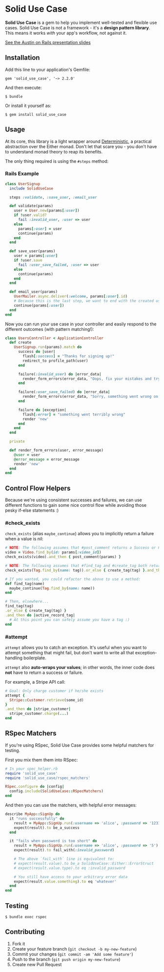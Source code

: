 # Solid Use Case

**Solid Use Case** is a gem to help you implement well-tested and flexible use cases. Solid Use Case is not a framework - it's a **design pattern library**. This means it works *with* your app's workflow, not against it.

[See the Austin on Rails presentation slides](http://library.makersquare.com/learn/fp-in-rails)

## Installation

Add this line to your application's Gemfile:

    gem 'solid_use_case', '~> 2.2.0'

And then execute:

    $ bundle

Or install it yourself as:

    $ gem install solid_use_case

## Usage

At its core, this library is a light wrapper around [Deterministic](https://github.com/pzol/deterministic), a practical abstraction over the Either monad. Don't let that scare you - you don't have to understand monad theory to reap its benefits.

The only thing required is using the `#steps` method:

### Rails Example

```ruby
class UserSignup
  include SolidUseCase

  steps :validate, :save_user, :email_user

  def validate(params)
    user = User.new(params[:user])
    if !user.valid?
      fail :invalid_user, :user => user
    else
      params[:user] = user
      continue(params)
    end
  end

  def save_user(params)
    user = params[:user]
    if !user.save
      fail :user_save_failed, :user => user
    else
      continue(params)
    end
  end

  def email_user(params)
    UserMailer.async.deliver(:welcome, params[:user].id)
    # Because this is the last step, we want to end with the created user
    continue(params[:user])
  end
end
```

Now you can run your use case in your controller and easily respond to the different outcomes (with pattern matching!):

```ruby
class UsersController < ApplicationController
  def create
    UserSignup.run(params).match do
      success do |user|
        flash[:success] = "Thanks for signing up!"
        redirect_to profile_path(user)
      end

      failure(:invalid_user) do |error_data|
        render_form_errors(error_data, "Oops, fix your mistakes and try again")
      end

      failure(:user_save_failed) do |error_data|
        render_form_errors(error_data, "Sorry, something went wrong on our side.")
      end

      failure do |exception|
        flash[:error] = "something went terribly wrong"
        render 'new'
      end
    end
  end

  private

  def render_form_errors(user, error_message)
    @user = user
    @error_message = error_message
    render 'new'
  end
end
```

## Control Flow Helpers

Because we're using consistent successes and failures, we can use different functions to gain some nice control flow while avoiding those pesky if-else statements :)

### #check_exists

`check_exists` (alias `maybe_continue`) allows you to implicitly return a failure when a value is nil:

```ruby
# NOTE: The following assumes that #post_comment returns a Success or Failure
video = Video.find_by(id: params[:video_id])
check_exists(video).and_then { post_comment(params) }

# NOTE: The following assumes that #find_tag and #create_tag both return a Success or Failure
check_exists(Tag.find_by(name: tag)).or_else { create_tag(tag) }.and_then { ... }

# If you wanted, you could refactor the above to use a method:
def find_tag(name)
  maybe_continue(Tag.find_by(name: name))
end

# Then, elsewhere...
find_tag(tag)
.or_else { create_tag(tag) }
.and_then do |active_record_tag|
  # At this point you can safely assume you have a tag :)
end
```

### #attempt

`attempt` allows you to catch an exception. It's useful when you want to attempt something that might fail, but don't want to write all that exception-handling boilerplate.

`attempt` also **auto-wraps your values**; in other words, the inner code does **not** have to return a success or failure.

For example, a Stripe API call:

```ruby
# Goal: Only charge customer if he/she exists
attempt {
  Stripe::Customer.retrieve(some_id)
}
.and_then do |stripe_customer|
  stripe_customer.charge(...)
end
```

## RSpec Matchers

If you're using RSpec, Solid Use Case provides some helpful matchers for testing.

First you mix them them into RSpec:

```ruby
# In your spec_helper.rb
require 'solid_use_case'
require 'solid_use_case/rspec_matchers'

RSpec.configure do |config|
  config.include(SolidUseCase::RSpecMatchers)
end
```

And then you can use the matchers, with helpful error messages:

```ruby
describe MyApp::SignUp do
  it "runs successfully" do
    result = MyApp::SignUp.run(:username => 'alice', :password => '123123')
    expect(result).to be_a_success
  end

  it "fails when password is too short" do
    result = MyApp::SignUp.run(:username => 'alice', :password => '5')
    expect(result).to fail_with(:invalid_password)

    # The above `fail_with` line is equivalent to:
    # expect(result.value).to be_a SolidUseCase::Either::ErrorStruct
    # expect(result.value.type).to eq :invalid_password

    # You still have access to your arbitrary error data
    expect(result.value.something).to eq 'whatever'
  end
end
```

## Testing

    $ bundle exec rspec

## Contributing

1. Fork it
2. Create your feature branch (`git checkout -b my-new-feature`)
3. Commit your changes (`git commit -am 'Add some feature'`)
4. Push to the branch (`git push origin my-new-feature`)
5. Create new Pull Request
